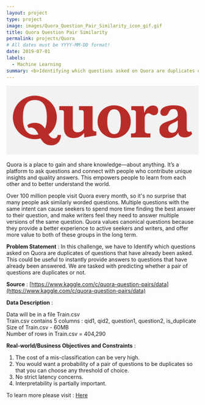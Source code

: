 ```yaml
---
layout: project
type: project
image: images/Quora_Question_Pair_Similarity_icon_gif.gif
title: Quora Question Pair Similarity
permalink: projects/Quora
# All dates must be YYYY-MM-DD format!
date: 2019-07-01
labels:
  - Machine Learning
summary: <b>Identifying which questions asked on Quora are duplicates of questions that have already been asked.</b>
---
```


<img class="ui image" src="../images/Quora_Question_Pair_Similarity_Banner.png">

Quora is a place to gain and share knowledge—about anything. It’s a platform to ask questions and connect with people who contribute unique insights and quality answers. This empowers people to learn from each other and to better understand the world.

Over 100 million people visit Quora every month, so it's no surprise that many people ask similarly worded questions. Multiple questions with the same intent can cause seekers to spend more time finding the best answer to their question, and make writers feel they need to answer multiple versions of the same question. Quora values canonical questions because they provide a better experience to active seekers and writers, and offer more value to both of these groups in the long term.

<b>Problem Statement</b> : In this challenge, we have to Identify which questions asked on Quora are duplicates of questions that have already been asked. This could be useful to instantly provide answers to questions that have already been answered. We are tasked with predicting whether a pair of questions are duplicates or not.

<b>Source</b> : [https://www.kaggle.com/c/quora-question-pairs/data](https://www.kaggle.com/c/quora-question-pairs/data)

<b>Data Description</b> : 

Data will be in a file Train.csv <br>
Train.csv contains 5 columns : qid1, qid2, question1, question2, is_duplicate <br>
Size of Train.csv - 60MB <br>
Number of rows in Train.csv = 404,290

<b>Real-world/Business Objectives and Constraints</b> : 
1. The cost of a mis-classification can be very high.
2. You would want a probability of a pair of questions to be duplicates so that you can choose any threshold of choice.
3. No strict latency concerns.
4. Interpretability is partially important.

To learn more please visit : [Here](https://github.com/Souravban/Quora-Question-Pair-Similarity)
